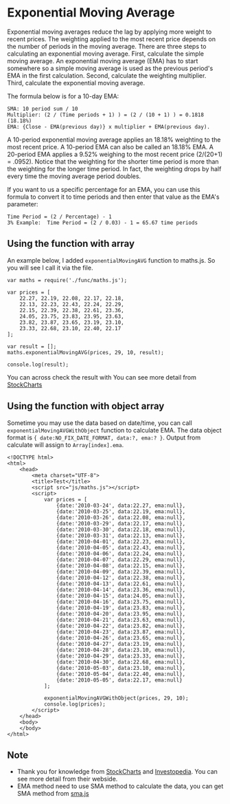 # Exponential Moving Average


Exponential moving averages reduce the lag by applying more weight to recent prices. The weighting applied to the most recent price depends on the number of periods in the moving average. There are three steps to calculating an exponential moving average. First, calculate the simple moving average. An exponential moving average (EMA) has to start somewhere so a simple moving average is used as the previous period's EMA in the first calculation. Second, calculate the weighting multiplier. Third, calculate the exponential moving average. 

The formula below is for a 10-day EMA:
```
SMA: 10 period sum / 10 
Multiplier: (2 / (Time periods + 1) ) = (2 / (10 + 1) ) = 0.1818 (18.18%)
EMA: {Close - EMA(previous day)} x multiplier + EMA(previous day). 
```

A 10-period exponential moving average applies an 18.18% weighting to the most recent price. A 10-period EMA can also be called an 18.18% EMA. A 20-period EMA applies a 9.52% weighing to the most recent price (2/(20+1) = .0952). Notice that the weighting for the shorter time period is more than the weighting for the longer time period. In fact, the weighting drops by half every time the moving average period doubles. 

If you want to us a specific percentage for an EMA, you can use this formula to convert it to time periods and then enter that value as the EMA's parameter:
```
Time Period = (2 / Percentage) - 1
3% Example:  Time Period = (2 / 0.03) - 1 = 65.67 time periods
```

## Using the function with array

An example below, I added `exponentialMovingAVG` function to maths.js. So you will see I call it via the file.
```
var maths = require('./func/maths.js');

var prices = [
	22.27, 22.19, 22.08, 22.17, 22.18,
	22.13, 22.23, 22.43, 22.24, 22.29,
	22.15, 22.39, 22.38, 22.61, 23.36,
	24.05, 23.75, 23.83, 23.95, 23.63,
	23.82, 23.87, 23.65, 23.19, 23.10,
	23.33, 22.68, 23.10, 22.40, 22.17
];

var result = [];
maths.exponentialMovingAVG(prices, 29, 10, result);

console.log(result);
```

You can across check the result with You can see more detail from [StockCharts](http://stockcharts.com/school/doku.php?id=chart_school:technical_indicators:moving_averages)

## Using the function with object array

Sometime you may use the data based on date/time, you can call `exponentialMovingAVGWithObject` function to calculate EMA. The data object format is `{ date:NO_FIX_DATE_FORMAT, data:?, ema:? }`. Output from calculate will assign to `Array[index].ema`.
```
<!DOCTYPE html>
<html>	
	<head>		
		<meta charset="UTF-8">		
		<title>Test</title>
		<script src="js/maths.js"></script>
		<script>
			var prices = [
				{date:'2010-03-24', data:22.27, ema:null}, 
				{date:'2010-03-25', data:22.19, ema:null}, 
				{date:'2010-03-26', data:22.08, ema:null}, 
				{date:'2010-03-29', data:22.17, ema:null}, 
				{date:'2010-03-30', data:22.18, ema:null}, 
				{date:'2010-03-31', data:22.13, ema:null}, 
				{date:'2010-04-01', data:22.23, ema:null}, 
				{date:'2010-04-05', data:22.43, ema:null}, 
				{date:'2010-04-06', data:22.24, ema:null}, 
				{date:'2010-04-07', data:22.29, ema:null}, 
				{date:'2010-04-08', data:22.15, ema:null}, 
				{date:'2010-04-09', data:22.39, ema:null}, 
				{date:'2010-04-12', data:22.38, ema:null}, 
				{date:'2010-04-13', data:22.61, ema:null}, 
				{date:'2010-04-14', data:23.36, ema:null}, 
				{date:'2010-04-15', data:24.05, ema:null}, 
				{date:'2010-04-16', data:23.75, ema:null}, 
				{date:'2010-04-19', data:23.83, ema:null}, 
				{date:'2010-04-20', data:23.95, ema:null}, 
				{date:'2010-04-21', data:23.63, ema:null}, 
				{date:'2010-04-22', data:23.82, ema:null}, 
				{date:'2010-04-23', data:23.87, ema:null}, 
				{date:'2010-04-26', data:23.65, ema:null}, 
				{date:'2010-04-27', data:23.19, ema:null}, 
				{date:'2010-04-28', data:23.10, ema:null}, 
				{date:'2010-04-29', data:23.33, ema:null}, 
				{date:'2010-04-30', data:22.68, ema:null}, 
				{date:'2010-05-03', data:23.10, ema:null}, 
				{date:'2010-05-04', data:22.40, ema:null}, 
				{date:'2010-05-05', data:22.17, ema:null}
			];
			
			exponentialMovingAVGWithObject(prices, 29, 10);
			console.log(prices);
		</script>
	</head>	
	<body>		
	</body>
</html>
```

## Note

 - Thank you for knowledge from [StockCharts](http://stockcharts.com/school/doku.php?id=chart_school) and [Investopedia](http://www.investopedia.com/university/stocks/). You can see more detail from their webside.
 - EMA method need to use SMA method to calculate the data, you can get SMA method from [sma.js](https://github.com/patharanordev/Simple-Moving-Average) 
